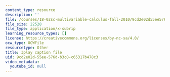 ```yaml
---
content_type: resource
description: ''
file: /courses/18-02sc-multivariable-calculus-fall-2010/9cd2e02d55ee576db3c8c65317b478c3_mEI7ACWmx_8.vtt
file_size: 22528
file_type: application/x-subrip
learning_resource_types: []
license: https://creativecommons.org/licenses/by-nc-sa/4.0/
ocw_type: OCWFile
resourcetype: Other
title: 3play caption file
uid: 9cd2e02d-55ee-576d-b3c8-c65317b478c3
video_metadata:
  youtube_id: null
---
```

